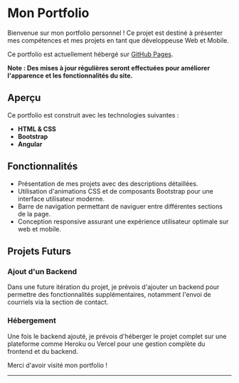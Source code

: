 # Mon Portfolio

Bienvenue sur mon portfolio personnel ! Ce projet est destiné à présenter mes compétences et mes projets en tant que développeuse Web et Mobile. 

Ce portfolio est actuellement hébergé sur [GitHub Pages](https://margotbhn.github.io/Portfolio/).

**Note : Des mises à jour régulières seront effectuées pour améliorer l'apparence et les fonctionnalités du site.**

## Aperçu

Ce portfolio est construit avec les technologies suivantes :
- **HTML & CSS**
- **Bootstrap**
- **Angular**

## Fonctionnalités

- Présentation de mes projets avec des descriptions détaillées.
- Utilisation d'animations CSS et de composants Bootstrap pour une interface utilisateur moderne.
- Barre de navigation permettant de naviguer entre différentes sections de la page.
- Conception responsive assurant une expérience utilisateur optimale sur web et mobile.

## Projets Futurs

### Ajout d'un Backend

Dans une future itération du projet, je prévois d'ajouter un backend pour permettre des fonctionnalités supplémentaires, notamment l'envoi de courriels via la section de contact.

### Hébergement

Une fois le backend ajouté, je prévois d'héberger le projet complet sur une plateforme comme Heroku ou Vercel pour une gestion complète du frontend et du backend.


Merci d'avoir visité mon portfolio !

---
